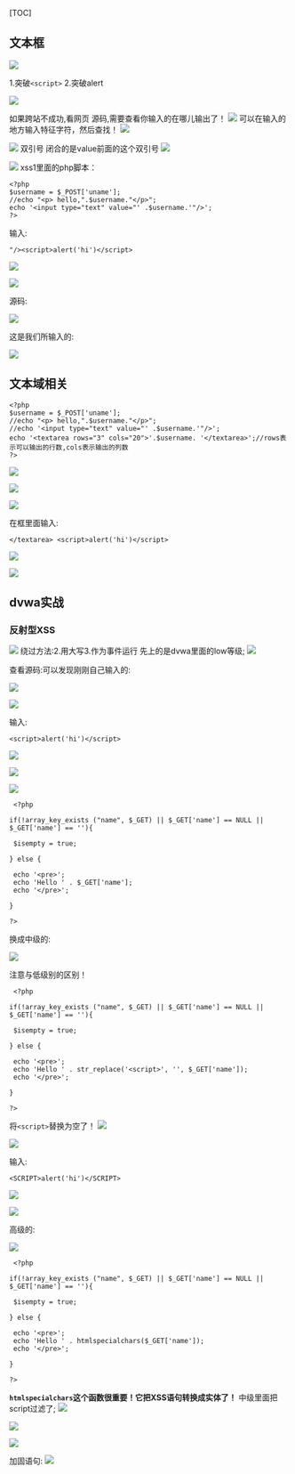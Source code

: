 [TOC]


## 文本框
![]((23)构造Xss语句_files/824156b8-dc82-478f-b03c-99e25c6f4ca0.jpg)

1.突破`<script>`
2.突破alert


![]((23)构造Xss语句_files/69c4f5c3-31d8-4b09-a556-caaf669b62af.jpg)

如果跨站不成功,看网页 源码,需要查看你输入的在哪儿输出了！
![]((23)构造Xss语句_files/7c7ae09e-4b1a-413b-8c09-8a1c92413ba4.jpg)
可以在输入的地方输入特征字符，然后查找！
![]((23)构造Xss语句_files/a9c56bee-3c90-4284-8a95-8568851f1ae7.jpg)

![]((23)构造Xss语句_files/97df330b-df39-46e7-abfb-2580d6880a5a.jpg)
双引号 闭合的是value前面的这个双引号
![]((23)构造Xss语句_files/96ca0415-a5b4-4711-8905-99bf6d9c00d8.jpg)


![]((23)构造Xss语句_files/8954bcef-589a-4995-8ca7-f7855d7336cf.jpg)
xss1里面的php脚本：
```
<?php
$username = $_POST['uname']; 
//echo "<p> hello,".$username."</p>";
echo '<input type="text" value="' .$username.'"/>';
?>

```
输入:
```
"/><script>alert('hi')</script>
```

![]((23)构造Xss语句_files/2404eaeb-3781-4615-8389-315984e4717a.png)

![]((23)构造Xss语句_files/c83ca893-c292-4112-8f7d-1b5f27d50235.png)

源码:

![]((23)构造Xss语句_files/9b3b3d94-f293-453f-8cf5-7d01af9eeb34.png)

这是我们所输入的:

![]((23)构造Xss语句_files/1c00c284-d14c-45ae-8de4-dc2c7fd9c1df.png)


## 文本域相关
```
<?php
$username = $_POST['uname']; 
//echo "<p> hello,".$username."</p>";
//echo '<input type="text" value="' .$username.'"/>';
echo '<textarea rows="3" cols="20">'.$username. '</textarea>';//rows表示可以输出的行数,cols表示输出的列数
?>

```


![]((23)构造Xss语句_files/5795cb2c-fc62-4a44-94db-a093b7a48da5.png)

![]((23)构造Xss语句_files/849a4103-8ce4-4fa0-a335-4940a7de006e.png)

![]((23)构造Xss语句_files/a8888195-4927-4c24-af61-43a535680315.png)

在框里面输入:
```
</textarea> <script>alert('hi')</script>
```
![]((23)构造Xss语句_files/8e1b981e-80e7-4c1a-9441-85703c599d53.png)

![]((23)构造Xss语句_files/963a2f77-16d8-4a66-938c-59d301a861ec.png)


## dvwa实战

### 反射型XSS
![]((23)构造Xss语句_files/12baeb31-4b9f-4a39-a222-2b1d7aef512b.jpg)
绕过方法:2.用大写3.作为事件运行
先上的是dvwa里面的low等级;
![]((23)构造Xss语句_files/3922ecb9-257b-4889-ad43-845a4dc595b0.png)

查看源码:可以发现刚刚自己输入的:

![]((23)构造Xss语句_files/09aafc22-2237-4a4c-814b-5d6aaa38e0e8.png)

![]((23)构造Xss语句_files/d7c0e4c7-88b8-4a4a-a09d-7f309b70127e.png)


输入:
```
<script>alert('hi')</script>

```
![]((23)构造Xss语句_files/17cfb9f8-a91f-4aa8-aec2-bbeb82f09a2d.png)

![]((23)构造Xss语句_files/57abfe66-e8a5-4e7b-a330-3aa6c0b05267.png)

![]((23)构造Xss语句_files/4aa949f4-7974-4fae-adfd-d4b906a78ba4.png)

```
 <?php

if(!array_key_exists ("name", $_GET) || $_GET['name'] == NULL || $_GET['name'] == ''){

 $isempty = true;

} else {
        
 echo '<pre>';
 echo 'Hello ' . $_GET['name'];
 echo '</pre>';
    
}

?> 
```
换成中级的:

![]((23)构造Xss语句_files/f10c27c8-9cbd-42d3-b721-9ec92a4919f9.png)

注意与低级别的区别！
```
 <?php

if(!array_key_exists ("name", $_GET) || $_GET['name'] == NULL || $_GET['name'] == ''){

 $isempty = true;

} else {

 echo '<pre>';
 echo 'Hello ' . str_replace('<script>', '', $_GET['name']);
 echo '</pre>'; 

}

?> 
```
将`<script>`替换为空了！
![]((23)构造Xss语句_files/d8ed4736-f7b3-4b2a-963a-ca08b2b86ee2.png)

![]((23)构造Xss语句_files/124af516-1551-4a8c-bb77-50e263e31038.png)

输入:
```
<SCRIPT>alert('hi')</SCRIPT>
```

![]((23)构造Xss语句_files/22214bf8-2fed-4435-a828-246d78b6e4f2.png)

![]((23)构造Xss语句_files/3ce2275a-0beb-4f1a-beb7-dd9067d8657c.png)

高级的:

![]((23)构造Xss语句_files/4f2c91fc-661d-4e33-9bf9-20d6b0e024aa.png)

```
 <?php
    
if(!array_key_exists ("name", $_GET) || $_GET['name'] == NULL || $_GET['name'] == ''){
    
 $isempty = true;
        
} else {
    
 echo '<pre>';
 echo 'Hello ' . htmlspecialchars($_GET['name']);
 echo '</pre>';
        
}

?> 
```



**`htmlspecialchars`这个函数很重要！它把XSS语句转换成实体了！**
中级里面把script过滤了;
![]((23)构造Xss语句_files/e2697c58-b3c6-4cc2-937a-be75b7d90262.jpg)

![]((23)构造Xss语句_files/005e7e27-c1e4-45e2-bd9d-51a4545672d6.png)

![]((23)构造Xss语句_files/51ea1d7e-ef76-42cc-9a43-555737826ba9.png)

加固语句:
![]((23)构造Xss语句_files/8685791d-89d2-42d8-a9c6-455f928d2519.jpg)
